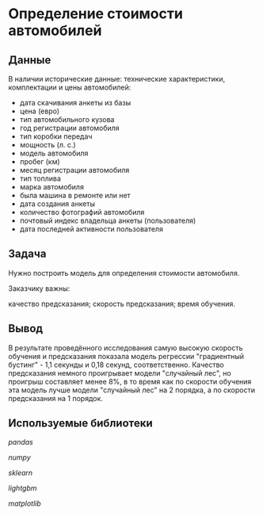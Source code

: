# Определение стоимости автомобилей

## Данные

В наличии исторические данные: технические характеристики, комплектации и цены автомобилей:

- дата скачивания анкеты из базы
- цена (евро)
- тип автомобильного кузова
- год регистрации автомобиля
- тип коробки передач
- мощность (л. с.)
- модель автомобиля
- пробег (км)
- месяц регистрации автомобиля
- тип топлива
- марка автомобиля
- была машина в ремонте или нет
- дата создания анкеты
- количество фотографий автомобиля
- почтовый индекс владельца анкеты (пользователя)
- дата последней активности пользователя

## Задача

Нужно построить модель для определения стоимости автомобиля.

Заказчику важны:

качество предсказания;
скорость предсказания;
время обучения.

## Вывод

В результате проведённого исследования самую высокую скорость обучения и предсказания показала модель регрессии "градиентный бустинг" - 1,1 секунды и 0,18 секунд, соответственно. Качество предсказания немного проигрывает модели "случайный лес", но проигрыш составляет менее 8%, в то время как по скорости обучения эта модель лучше модели "случайный лес" на 2 порядка, а по скорости предсказания на 1 порядок.

## Используемые библиотеки

*pandas*

*numpy*

*sklearn*

*lightgbm*

*matplotlib*
